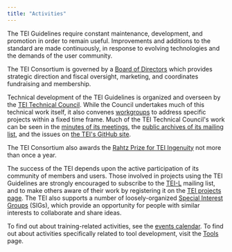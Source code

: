 ```yaml
---
title: "Activities"
---
```

The TEI Guidelines require constant maintenance, development, and promotion in order to remain useful. Improvements and additions to the standard are made continuously, in response to evolving technologies and the demands of the user community.


The TEI Consortium is governed by a [Board of Directors](/Board/ "Board of Directors") which provides strategic direction and fiscal oversight, marketing, and coordinates fundraising and membership.


Technical development of the TEI Guidelines is organized and overseen by the [TEI Technical Council](/Activities/Council/ "TEI Technical Council"). While the Council undertakes much of this technical work itself, it also convenes [workgroups](/Activities/Workgroups/ "workgroups") to address specific projects within a fixed time frame. Much of the TEI Technical Council's work can be seen in the [minutes of its meetings](/Activities/Council/Meetings/ "minutes of its meetings"), the [public archives of its mailing list](http://lists.tei-c.org/pipermail/tei-council/ "public archives of its mailing list"), and the issues on [the TEI's GitHub site](https://github.com/TEIC/TEI "the TEI's GitHub site").


The TEI Consortium also awards the [Rahtz Prize for TEI Ingenuity](https://www.tei-c.org/activities/rahtz-prize-for-tei-ingenuity/ "Rahtz Prize for TEI Ingenuity") not more than once a year.


The success of the TEI depends upon the active participation of its community of members and users. Those involved in projects using the TEI Guidelines are strongly encouraged to subscribe to the [TEI-L](/Support/ "TEI-L") mailing list, and to make others aware of their work by registering it on the [TEI projects page](/Activities/Projects/ "TEI projects page"). The TEI also supports a number of loosely-organized [Special Interest Groups](/Activities/SIG/ "Special Interest Groups") (SIGs), which provide an opportunity for people with similar interests to collaborate and share ideas.


To find out about training-related activities, see the [events calendar](http://members.tei-c.org/Events "events calendar"). To find out about activities specifically related to tool development, visit the [Tools](/Tools/ "Tools") page.


